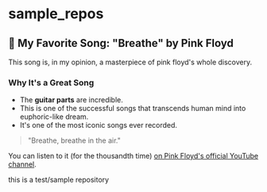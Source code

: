 # sample_repos
## 🎤 My Favorite Song: "Breathe" by Pink Floyd

This song is, in my opinion, a masterpiece of pink floyd's whole discovery.

### Why It's a Great Song
* The **guitar parts** are incredible.
* This is one of the successful songs that transcends human mind into euphoric-like dream. 
* It's one of the most iconic songs ever recorded.

> "Breathe, breathe in the air."

You can listen to it (for the thousandth time) [on Pink Floyd's official YouTube channel](https://www.youtube.com/watch?v=jcz0YxYl6Ac).

this is a test/sample repository 
